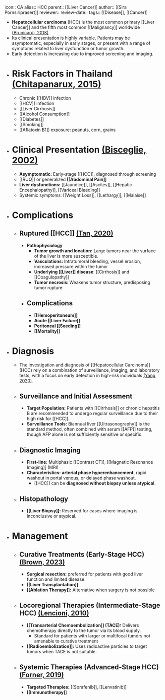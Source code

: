 icon:: CA
alias:: HCC
parent:: [[Liver Cancer]]
author:: [[Sira Pornsiriprasert]] 
reviewer::
review-date::
tags:: [[Disease]], [[Cancer]]

- **Hepatocellular carcinoma** (HCC) is the most common primary [[Liver Cancer]] and the fifth most common [[Malignancy]] worldwide [(Brunicardi, 2018)]([[References/brunicardiSchwartzsPrinciplesSurgery2018]]).
- Its clinical presentation is highly variable. Patients may be asymptomatic, especially in early stages, or present with a range of symptoms related to liver dysfunction or tumor growth.
- Early detection is increasing due to improved screening and imaging.
- # Risk Factors in Thailand [(Chitapanarux, 2015)]([[References/chitapanaruxRiskFactorsDevelopment2015]])
	- Chronic [[HBV]] infection
	- [[HCV]] infection
	- [[Liver Cirrhosis]]
	- [[Alcohol Consumption]]
	- [[Diabetes]]
	- [[Smoking]]
	- [[Aflatoxin B1]] exposure: peanuts, corn, grains
- # Clinical Presentation [(Bisceglie, 2002)]([[References/bisceglieEpidemiologyClinicalPresentation2002]])
	- **Asymptomatic:** Early-stage [[HCC]], diagnosed through screening
	- [[RUQ]] or generalized **[[Abdominal Pain]]**
	- **Liver dysfunctions:** [[Jaundice]], [[Ascites]], [[Hepatic Encephalopathy]], [[Variceal Bleeding]]
	- Systemic symptoms: [[Weight Loss]], [[Lethargy]], [[Malaise]]
- # Complications
	- ## Ruptured [[HCC]] [(Tan, 2020)]([[References/tanSurvivalPatientsRuptured2020]])
		- **Pathophysiology**
			- **Tumor growth and location:** Large tumors near the surface of the liver is more susceptible.
			- **Vasculations:** Intratumoral bleeding, vessel erosion, increased pressure within the tumor
			- **Underlying [[Liver]] disease**: [[Cirrhosis]] and [[Coagulopathy]]
			- **Tumor necrosis**: Weakens tumor structure, predisposing tumor rupture
		- ## Complications
			- **[[Hemoperitoneum]]**
			- **Acute [[Liver Failure]]**
			- **Peritoneal [[Seeding]]**
			- **[[Mortality]]**
- # Diagnosis
	- The investigation and diagnosis of [[Hepatocellular Carcinoma]] (HCC) rely on a combination of surveillance, imaging, and laboratory tests, with a focus on early detection in high-risk individuals [(Yang, 2020)]([[References/yangNewAdvancesDiagnosis2020]]).
	- ## Surveillance and Initial Assessment
		- **Target Population:** Patients with [[Cirrhosis]] or chronic hepatitis B are recommended to undergo regular surveillance due to their high risk for [[HCC]].
		- **Surveillance Tools:** Biannual liver [[Ultrasonography]] is the standard method, often combined with serum [[AFP]] testing, though AFP alone is not sufficiently sensitive or specific.
	- ## Diagnostic Imaging
		- **First-line:** Multiphasic [[Contrast CT]], [[Magnetic Resonance Imaging]] (MRI)
		- **Characteristics:** **arterial phase hyperenhancement**, rapid washout in portal venous, or delayed phase washout.
			- [[HCC]] can be **diagnosed without biopsy unless atypical**.
	- ## Histopathology
		- **[[Liver Biopsy]]:** Reserved for cases where imaging is inconclusive or atypical.
- # Management
	- ## Curative Treatments (Early-Stage HCC) [(Brown, 2023)]([[References/brownManagementHepatocellularCarcinoma2023]])
		- **Surgical resection:** preferred for patients with good liver function and limited disease.
		- **[[Liver Transplantation]]**
		- **[[Ablation Therapy]]:** Alternative when surgery is not possible
	- ## Locoregional Therapies (Intermediate-Stage HCC) [(Lencioni, 2010)]([[References/lencioniLocoregionalTreatmentHepatocellular2010]])
		- **[[Transarterial Chemoembolization]] (TACE):** Delivers chemotherapy directly to the tumor via its blood supply.
			- Standard for patients with larger or multifocal tumors not amenable to curative treatment
		- **[[Radioembolization]]:** Uses radioactive particles to target tumors when TACE is not suitable.
	- ## Systemic Therapies (Advanced-Stage HCC) [(Forner, 2019)]([[References/fornerControversiesManagementHepatocellular2019]])
		- **Targeted Therapies:** [[Sorafenib]], [[Lenvatinib]]
		- **[[Immunotherapy]]**
